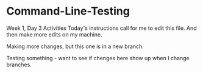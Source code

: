 # Command-Line-Testing
Week 1, Day 3 Activities
Today's instructions call for me to edit this file.
And then make more edits on my machine.

Making more changes, but this one is in a new branch.

Testing something - want to see if chenges here show up when I change branches.
